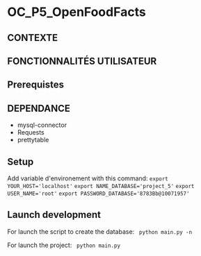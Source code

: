 # OC_P5_OpenFoodFacts
## CONTEXTE

## FONCTIONNALITÉS UTILISATEUR

## Prerequistes

## DEPENDANCE

* mysql-connector
* Requests
* prettytable

## Setup

Add variable d'environement with this command:
```export YOUR_HOST='localhost'```
```export NAME_DATABASE='project_5'```
```export USER_NAME='root'```
```export PASSWORD_DATABASE='8783Bb@10071957'```

## Launch development

For launch the script to create the database:
``` python main.py -n```


For launch the project:
``` python main.py```
